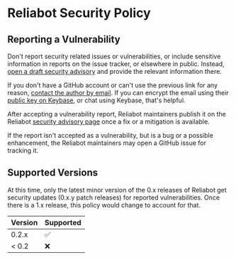 # Reliabot Security Policy

## Reporting a Vulnerability

Don't report security related issues or vulnerabilities, or include sensitive
information in reports on the issue tracker, or elsewhere in public. Instead,
[open a draft security advisory][1] and provide the relevant information there.

If you don't have a GitHub account or can't use the previous link for any
reason, [contact the author by email][2]. If you can encrypt the email using
their [public key on Keybase][3], or chat using Keybase, that's helpful.

After accepting a vulnerability report, Reliabot maintainers publish it on the
Reliabot [security advisory page][4] once a fix or a mitigation is available.

If the report isn't accepted as a vulnerability, but is a bug or a possible
enhancement, the Reliabot maintainers may open a GitHub issue for tracking it.

## Supported Versions

At this time, only the latest minor version of the 0.x releases of Reliabot get
security updates (0.x.y patch releases) for reported vulnerabilities. Once
there is a 1.x release, this policy would change to account for that.

| Version | Supported |
| ------- | --------- |
| 0.2.x   | ✅        |
| < 0.2   | ❌        |

[1]: https://github.com/dupuy/reliabot/security/advisories/new
[2]: mailto:alex@dupuy.us
[3]: https://keybase.io/dupuy
[4]: https://github.com/dupuy/reliabot/security/advisories
